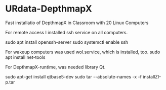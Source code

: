 # URdata-DepthmapX
Fast installatio of DepthmapX in Classroom with 20 Linux Computers

For remote access I installed ssh service on all computers.

sudo apt install openssh-server
sudo systemctl enable ssh
    

For wakeup computers was used wol.service, which is installed, too.
sudo apt install net-tools


For DepthmapX-runtime, was needed library Qt.

sudo apt-get install qtbase5-dev
sudo tar --absolute-names -x -f installZI-p.tar
